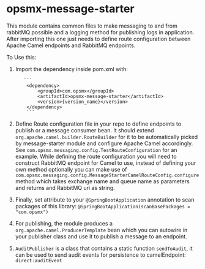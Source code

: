 # opsmx-message-starter
This module contains common files to make messaging to and from rabbitMQ possible and a logging method for publishing logs in application.
After importing this one just needs to define route configuration between Apache Camel endpoints and RabbitMQ endpoints.

To Use this:

1) Import the dependency inside pom.xml with:
        
          ```
           <dependency>
               <groupId>com.opsmx</groupId>
               <artifactId>opsmx-message-starter</artifactId>
               <version>{version_name}</version>
           </dependency>
           ```
        

2) Define Route configuration file in your repo to define endpoints to publish or a message consumer bean.
   It should extend `org.apache.camel.builder.RouteBuilder` for it to be automatically picked by message-starter module and configure Apache Camel accordingly.
  See `com.opsmx.messaging.config.TestRouteConfiguration` for an example. While defining the route configuration you will need to construct
 RabbitMQ endpoint for Camel to use, instead of defining your own method optionally you can make use of `com.opsmx.messaging.config.MessageStarterCamelRouteConfig.configure`
 method which takes exchange name and queue name as parameters and returns and RabbitMQ uri as string.


3) Finally, set attribute to your `@SpringBootApplication` annotation to scan packages of this library: `@SpringBootApplication(scanBasePackages = "com.opsmx")`


4) For publishing, the module produces a `org.apache.camel.ProducerTemplate` bean which you can autowire in your publisher class and use it to publish a message to an endpoint.


5) `AuditPublisher` is a class that contains a static function `sendToAudit`, it can be used to send audit events for persistence to camelEndpoint: `direct:auditEvent`
